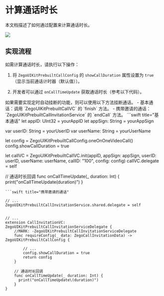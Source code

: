 # 计算通话时长


本文档描述了如何通过配置来计算通话时长。

<Frame width="256" height="auto" caption=""><img src="https://doc-media.zego.im/sdk-doc/Pics/ZegoUIKit/Flutter/call/call_duration.jpeg" /></Frame>

## 实现流程

如需计算通话时长，请执行以下操作：

1. 将 `ZegoUIKitPrebuiltCallConfig` 的 `showCallDuration` 属性设置为 `true`（显示当前通话计时器（默认值））。

2. 开发者可以通过 `onCallTimeUpdate` 获取通话时长（参考以下代码）。

<Note title="说明">
如果需要实现定时自动挂断的功能，则可以使用以下方法挂断通话。
- 基本通话：调用 `ZegoUIKitPrebuiltCallVC` 的 `finish` 方法。
- 携带邀请的通话：`ZegoUIKitPrebuiltCallInvitationService` 的 `endCall` 方法。
</Note>

<CodeGroup>
```swift title="基本通话"
let appID: UInt32 = yourAppID
let appSign: String = yourAppSign

var userID: String = yourUserID
var userName: String = yourUserName

let config = ZegoUIKitPrebuiltCallConfig.oneOnOneVideoCall()
config.showCallDuration = true

let callVC = ZegoUIKitPrebuiltCallVC.init(appID, appSign: appSign, userID: userID, userName: userName, callID: "100", config: config)
callVC.delegate = self

// 通话时长回调
func onCallTimeUpdate(_ duration: Int) {
    print("onCallTimeUpdate\(duration)")
}
```
```swift title="携带邀请的通话"

// ...
ZegoUIKitPrebuiltCallInvitationService.shared.delegate = self


// ...
extension CallInvitationVC: ZegoUIKitPrebuiltCallInvitationServiceDelegate {
    //MARK: -ZegoUIKitPrebuiltCallInvitationServiceDelegate
    func requireConfig(_ data: ZegoCallInvitationData) -> ZegoUIKitPrebuiltCallConfig {

        // ...
        config.showCallDuration = true
        return config
    }

    // 通话时长回调
    func onCallTimeUpdate(_ duration: Int) {
      print("onCallTimeUpdate\(duration)")
    }
}
```
</CodeGroup>
